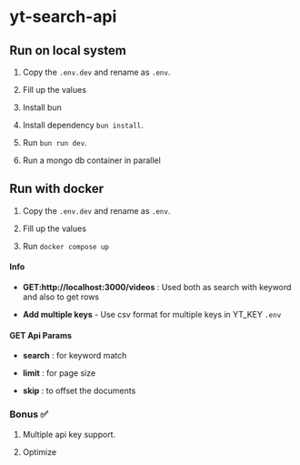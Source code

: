 # yt-search-api

## Run on local system

1.  Copy the `.env.dev` and rename as `.env`.

2.  Fill up the values

3.  Install bun

4.  Install dependency `bun install`.

5.  Run `bun run dev`.

6.  Run a mongo db container in parallel

## Run with docker

1.  Copy the `.env.dev` and rename as `.env`.

2.  Fill up the values

3.  Run `docker compose up`

#### Info

- **GET:http://localhost:3000/videos** : Used both as search with keyword and also to get rows

- **Add multiple keys** - Use csv format for multiple keys in YT_KEY `.env`

#### GET Api Params

- **search** : for keyword match

- **limit** : for page size

- **skip** : to offset the documents

### Bonus ✅

1. Multiple api key support.

2. Optimize
